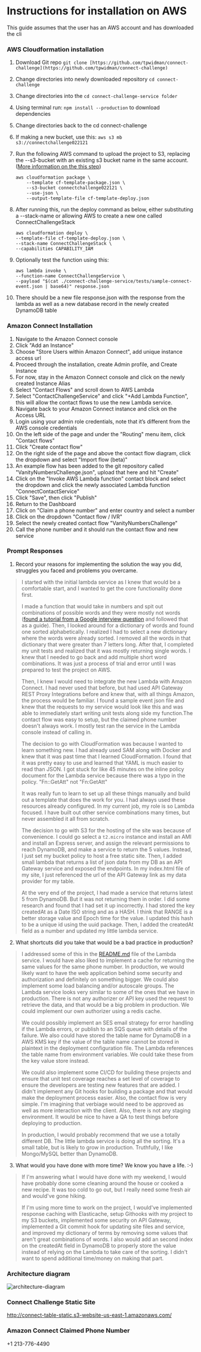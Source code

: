 # Instructions for installation on AWS

This guide assumes that the user has an AWS account and has downloaded the cli

### AWS Cloudformation installation

1.  Download Git repo `git clone [https://github.com/tpwidman/connect-challenge](https://github.com/tpwidman/connect-challenge)`
2.  Change directories into newly downloaded repository `cd connect-challenge`
3.  Change directories into the `cd connect-challenge-service folder`
4.  Using terminal run: `npm install --production` to download dependencies
5.  Change directories back to the cd connect-challenge
6.  If making a new bucket, use this: `aws s3 mb s3://connectchallenge022121`
7.  Run the following AWS command to upload the project to S3, replacing the --s3-bucket with an existing s3 bucket name in the same account. ([More information on the this step](https://docs.aws.amazon.com/AWSCloudFormation/latest/UserGuide/using-cfn-cli-package.html))
    ```
	aws cloudformation package \
        --template cf-template-package.json \
        --s3-bucket connectchallenge022121 \
        --use-json \
        --output-template-file cf-template-deploy.json
    ```
8.  After running this, run the deploy command as below, either substituting a --stack-name or allowing AWS to create a new one called ConnectChallengeStack
    ```
	aws cloudformation deploy \
    --template-file cf-template-deploy.json \
    --stack-name ConnectChallengeStack \
    --capabilities CAPABILITY_IAM
	```
9.  Optionally test the function using this:

    ```
	aws lambda invoke \
    --function-name ConnectChallengeService \
    --payload "$(cat ./connect-challenge-service/tests/sample-connect-event.json | base64)" response.json
	```
10.  There should be a new file response.json with the response from the lambda as well as a new database record in the newly created DynamoDB table
    

### Amazon Connect Installation

1.  Navigate to the Amazon Connect console
2.  Click "Add an Instance"
3.  Choose "Store Users within Amazon Connect", add unique instance access url
4.  Proceed through the installation, create Admin profile, and Create Instance
5.  For now, stay in the Amazon Connect console and click on the newly created Instance Alias
6.  Select "Contact Flows" and scroll down to AWS Lambda
7.  Select "ContactChallengeService" and click "+Add Lambda Function", this will allow the contact flows to use the new Lambda service.
8.  Navigate back to your Amazon Connect instance and click on the Access URL
9.  Login using your admin role credentials, note that it’s different from the AWS console credentials
10.  On the left side of the page and under the "Routing" menu item, click "Contact flows"
11.  Click "Create contact flow"
12.  On the right side of the page and above the contact flow diagram, click the dropdown and select "Import flow (beta)"
13.  An example flow has been added to the git repository called "VanityNumbersChallenge.json", upload that here and hit "Create"
14.  Click on the "Invoke AWS Lambda function" contact block and select the dropdown and click the newly associated Lambda function "ConnectContactService"
15.  Click "Save", then click "Publish"
16.  Return to the Dashboard
17.  Click on "Claim a phone number" and enter country and select a number
18.  Click on the dropdown "Contact flow / IVR"
19.  Select the newly created contact flow "VanityNumbersChallenge"
20.  Call the phone number and it should run the contact flow and new service

### Prompt Responses
1. Record your reasons for implementing the solution the way you did, struggles you faced and problems you overcame.
> I started with the initial lambda service as I knew that would be a comfortable start, and I wanted to get the core functionality done first.
> 
> I made a function that would take in numbers and spit out combinations of possible words and they were mostly not words ([found a tutorial from a Google interview question](https://www.youtube.com/watch?v=21OuwqIC56E) and followed that as a guide). Then, I looked around for a dictionary of words and found one sorted alphabetically. I realized I had to select a new dictionary where the words were already sorted. I removed all the words in that dictionary that were greater than 7 letters long. After that, I completed my unit tests and realized that it was mostly returning single words. I knew that I needed to go back and add multiple short word combinations. It was just a process of trial and error until I was prepared to test the project on AWS.
> 
> Then, I knew I would need to integrate the new Lambda with Amazon Connect. I had never used that before, but had used API Gateway REST Proxy Integrations before and knew that, with all things Amazon, the process would be familiar. I found a sample event json file and knew that the requests to my service would look like this and was able to immediately start writing unit tests along side my function.The contact flow was easy to setup, but the claimed phone number doesn't always work. I mostly test ran the service in the Lambda console instead of calling in.
> 
> The decision to go with CloudFormation was because I wanted to learn something new. I had already used SAM along with Docker and knew that it was past time that I learned CloudFormation. I found that it was pretty easy to use and learned that YAML is much easier to read than JSON. I got stuck for like 45 minutes on the inline policy document for the Lambda service because there was a typo in the policy. "Fn::GetAtt" not "Fn:GetAtt"
> 
> It was really fun to learn to set up all these things manually and build out a template that does the work for you. I had always used these resources already configured. In my current job, my role is so Lambda focused. I have built out other service combinations many times, but never assembled it all from scratch.
> 
> The decision to go with S3 for the hosting of the site was because of convenience. I could go select a `t2.micro` instance and install an AMI and install an Express server, and assign the relevant permissions to reach DynamoDB, and make a service to return the 5 values. Instead, I just set my bucket policy to host a free static site. Then, I added small lambda that returns a list of json data from my DB as an API Gateway service and exposed the endpoints. In my index.html file of my site, I just referenced the url of the API Gateway link as my data provider for my table.
>
>At the very end of the project, I had made a service that returns latest 5 from DynamoDB. But it was not returning them in order. I did some research and found that I had set it up incorrectly. I had stored the key createdAt as a Date ISO string and as a HASH. I think that RANGE is a better storage value and Epoch time for the value. I updated this hash to be a unique id using the uuid package. Then, I added the createdAt field as a number and updated my little lambda service.
2. What shortcuts did you take that would be a bad practice in production?
> I addressed some of this in the [README.md](https://github.com/tpwidman/connect-challenge/tree/main/connect-challenge-service) file of the Lambda service. I would have also liked to implement a cache for returning the same values for the same phone number. In production, we would likely want to have the web application behind some security and authorization and definitely on something bigger. We could also implement some load balancing and/or autoscale groups. The Lambda service looks very similar to some of the ones that we have in production. There is not any authorizer or API key used the request to retrieve the data, and that would be a big problem in production. We could implement our own authorizer using a redis cache.
>
>We could possibly implement an SES email strategy for error handling if the Lambda errors, or publish to an SQS queue with details of the failure. We also could have stored the table name for DynamoDB in a AWS KMS key if the value of the table name cannot be stored in plaintext in the deployment configuration file. The Lambda references the table name from environment variables. We could take these from the key value store instead. 
>
>We could also implement some CI/CD for building these projects and ensure that unit test coverage reaches a set level of coverage to ensure the developers are testing new features that are added. I didn't implement any Git hooks for building a package and that would make the deployment process easier. Also, the contact flow is very simple. I'm imagining that verbiage would need to be approved as well as more interaction with the client. Also, there is not any staging environment. It would be nice to have a QA to test things before deploying to production.
>
>In production, I would probably recommend that we use a totally different DB. The little lambda service is doing all the sorting. It's a small table, but is likely to grow in production. Truthfully, I like Mongo/MySQL better than DynamoDB.
3. What would you have done with more time? We know you have a life. :-)
> If I'm answering what I would have done with my weekend, I would have probably done some cleaning around the house or cooked a new recipe. It was too cold to go out, but I really need some fresh air and would've gone hiking.
>
>If I'm using more time to work on the project, I would've implemented response caching with Elasticache, setup Githooks with my project to my S3 buckets, implemented some security on API Gateway, implemented a Git commit hook for updating site files and service, and improved my dictionary of terms by removing some values that aren't great combinations of words. I also would add an second index on the createdAt field in DynamoDB to properly store the value instead of relying on the Lambda to take care of the sorting. I didn't want to spend additional time/money on making that part.

### Architecture diagram
![architecture-diagram](https://github.com/tpwidman/connect-challenge/blob/main/Connect%20flow%20diagram.png)

### Connect Challenge Static Site
http://connect-table-static.s3-website-us-east-1.amazonaws.com/

### Amazon Connect Claimed Phone Number
+1 213-776-4490